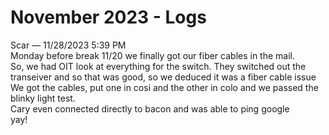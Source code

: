 # November 2023 - Logs

Scar — 11/28/2023 5:39 PM<br>
Monday before break 11/20 we finally got our fiber cables in the mail.<br>
So, we had OIT look at everything for the switch. They switched out the transeiver and so that was good, so we deduced it was a fiber cable issue<br>
We got the cables, put one in cosi and the other in colo and we passed the blinky light test.<br>
Cary even connected directly to bacon and was able to ping google<br>
yay!